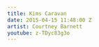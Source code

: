 ```yaml
---
title: Kims Caravan
date: 2015-04-15 11:48:00 Z
artist: Courtney Barnett
youtube: z-TDyc83g3o
---
```


